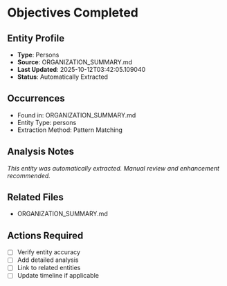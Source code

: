 # Objectives Completed

## Entity Profile
- **Type**: Persons
- **Source**: ORGANIZATION_SUMMARY.md
- **Last Updated**: 2025-10-12T03:42:05.109040
- **Status**: Automatically Extracted

## Occurrences
- Found in: ORGANIZATION_SUMMARY.md
- Entity Type: persons
- Extraction Method: Pattern Matching

## Analysis Notes
*This entity was automatically extracted. Manual review and enhancement recommended.*

## Related Files
- ORGANIZATION_SUMMARY.md

## Actions Required
- [ ] Verify entity accuracy
- [ ] Add detailed analysis
- [ ] Link to related entities
- [ ] Update timeline if applicable

